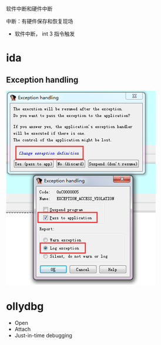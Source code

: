 

软件中断和硬件中断

中断：有硬件保存和恢复现场

- 软件中断， int 3 指令触发

# ida

## Exception handling
![](media/ida_excepthandle.png)

# ollydbg
- Open
- Attach
- Just-in-time debugging